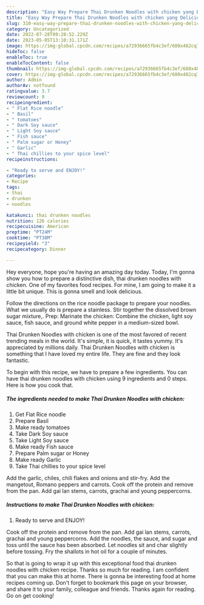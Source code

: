 ```yaml
---
description: "Easy Way Prepare Thai Drunken Noodles with chicken yang Delicious"
title: "Easy Way Prepare Thai Drunken Noodles with chicken yang Delicious"
slug: 310-easy-way-prepare-thai-drunken-noodles-with-chicken-yang-delicious
category: Uncategorized
date: 2022-07-28T09:28:52.229Z
date: 2023-05-05T13:10:31.171Z
image: https://img-global.cpcdn.com/recipes/a72936665fb4c3ef/680x482cq70/thai-drunken-noodles-with-chicken-recipe-main-photo.jpg
hideToc: false
enableToc: true
enableTocContent: false
thumbnail: https://img-global.cpcdn.com/recipes/a72936665fb4c3ef/680x482cq70/thai-drunken-noodles-with-chicken-recipe-main-photo.jpg
cover: https://img-global.cpcdn.com/recipes/a72936665fb4c3ef/680x482cq70/thai-drunken-noodles-with-chicken-recipe-main-photo.jpg
author: Admin
authorAv: notfound
ratingvalue: 3.7
reviewcount: 9
recipeingredient:
- " Flat Rice noodle"
- " Basil"
- " tomatoes"
- " Dark Soy sauce"
- " Light Soy sauce"
- " Fish sauce"
- " Palm sugar or Honey"
- " Garlic"
- " Thai chillies to your spice level"
recipeinstructions:

- "Ready to serve and ENJOY!"
categories:
- Recipe
tags:
- thai
- drunken
- noodles

katakunci: thai drunken noodles 
nutrition: 126 calories
recipecuisine: American
preptime: "PT24M"
cooktime: "PT38M"
recipeyield: "3"
recipecategory: Dinner

---
```



Hey everyone, hope you're having an amazing day today. Today, I'm gonna show you how to prepare a distinctive dish, thai drunken noodles with chicken. One of my favorites food recipes. For mine, I am going to make it a little bit unique. This is gonna smell and look delicious.

Follow the directions on the rice noodle package to prepare your noodles. What we usually do is prepare a stainless. Stir together the dissolved brown sugar mixture,. Prep: Marinate the chicken: Combine the chicken, light soy sauce, fish sauce, and ground white pepper in a medium-sized bowl.

Thai Drunken Noodles with chicken is one of the most favored of recent trending meals in the world. It's simple, it is quick, it tastes yummy. It's appreciated by millions daily. Thai Drunken Noodles with chicken is something that I have loved my entire life. They are fine and they look fantastic.


To begin with this recipe, we have to prepare a few ingredients. You can have thai drunken noodles with chicken using 9 ingredients and 0 steps. Here is how you cook that.

<!--inarticleads1-->

##### The ingredients needed to make Thai Drunken Noodles with chicken:

1. Get  Flat Rice noodle
1. Prepare  Basil
1. Make ready  tomatoes
1. Take  Dark Soy sauce
1. Take  Light Soy sauce
1. Make ready  Fish sauce
1. Prepare  Palm sugar or Honey
1. Make ready  Garlic
1. Take  Thai chillies to your spice level


Add the garlic, chiles, chili flakes and onions and stir-fry. Add the mangetout, Romano peppers and carrots. Cook off the protein and remove from the pan. Add gai lan stems, carrots, grachai and young peppercorns. 

<!--inarticleads2-->

##### Instructions to make Thai Drunken Noodles with chicken:


1. Ready to serve and ENJOY!

Cook off the protein and remove from the pan. Add gai lan stems, carrots, grachai and young peppercorns. Add the noodles, the sauce, and sugar and toss until the sauce has been absorbed. Let noodles sit and char slightly before tossing. Fry the shallots in hot oil for a couple of minutes. 

So that is going to wrap it up with this exceptional food thai drunken noodles with chicken recipe. Thanks so much for reading. I am confident that you can make this at home. There is gonna be interesting food at home recipes coming up. Don't forget to bookmark this page on your browser, and share it to your family, colleague and friends. Thanks again for reading. Go on get cooking!
